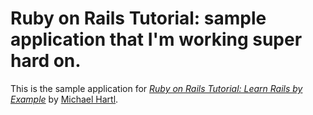 # Ruby on Rails Tutorial: sample application that I'm working super hard on.

This is the sample application for
[*Ruby on Rails Tutorial: Learn Rails by Example*](http://railstutorial.org/)
by [Michael Hartl](http://michaelhartl.com/).